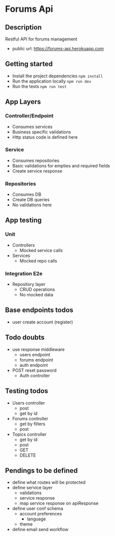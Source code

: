 # Forums Api

## Description

Restful API for forums management

- public url: https://forums-api.herokuapp.com

## Getting started

- Install the project dependencies `npm install`
- Run the application locally `npm run dev`
- Run the tests `npm run test`

## App Layers

### Controller/Endpoint

- Consumes services
- Business specific validations
- Http status code is defined here

### Service

- Consumes repositories
- Basic validations for empties and required fields
- Create service response

### Repositories

- Consumes DB
- Create DB queries
- No validations here

## App testing

### Unit

- Controllers
  - Mocked service calls
- Services
  - Mocked repo calls

### Integration E2e

- Repository layer
  - CRUD operations
  - No mocked data

## Base endpoints todos

- user create account (register)

## Todo doubts

- use response middleware
  - users endpoint
  - forums endpoint
  - auth endpoint
- POST reset password
  - Auth controller

## Testing todos

- Users controller
  - post
  - get by id
- Forums controller
  - get by filters
  - post
- Topics controller
  - get by id
  - post
  - GET
  - DELETE

## Pendings to be defined

- define what routes will be protected
- define service layer
  - validations
  - service response
  - map service response on apiResponse
- define user conf schema
  - account preferences
    - language
  - theme
- define email send workflow

